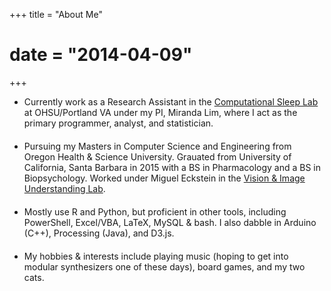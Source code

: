 +++
title = "About Me"
# date = "2014-04-09"
+++

<ul class="fa-ul">
  <li style="padding: 0px 0px 20px 0px;"><i class="fa-li fa fa-desktop"></i>Currently work as a Research Assistant in the <a href="http://www.computationalsleep.com/doku.php" target="_blank">Computational Sleep Lab</a> at OHSU/Portland VA under my PI, Miranda Lim, where I act as the primary programmer, analyst, and statistician. 
  <li style="padding: 0px 0px 20px 0px;"><i class="fa-li fa fa-graduation-cap"></i>Pursuing my Masters in Computer Science and Engineering from Oregon Health & Science University. Grauated from University of California, Santa Barbara in 2015 with a BS in Pharmacology and a BS in Biopsychology. Worked under Miguel Eckstein in the <a href="https://labs.psych.ucsb.edu/eckstein/miguel/" target="_blank">Vision & Image Understanding Lab</a>.</li>
  <li style="padding: 0px 0px 20px 0px;"><i class="fa-li fa fa-terminal"></i>Mostly use R and Python, but proficient in other tools, including PowerShell, Excel/VBA, LaTeX, MySQL &  bash. I also dabble in Arduino (C++), Processing (Java), and D3.js.</li>
  <li><i class="fa-li fa fa-heart"></i>My hobbies & interests include playing music (hoping to get into modular synthesizers one of these days), board games, and my two cats.</li>
</ul>
